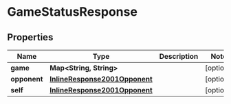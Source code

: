 
# GameStatusResponse

## Properties
Name | Type | Description | Notes
------------ | ------------- | ------------- | -------------
**game** | **Map&lt;String, String&gt;** |  |  [optional]
**opponent** | [**InlineResponse2001Opponent**](InlineResponse2001Opponent.md) |  |  [optional]
**self** | [**InlineResponse2001Opponent**](InlineResponse2001Opponent.md) |  |  [optional]



